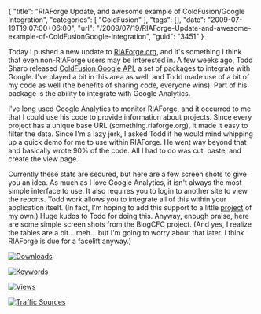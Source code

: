 {
	"title": "RIAForge Update, and awesome example of ColdFusion/Google Integration",
	"categories": [
		"ColdFusion"
	],
	"tags": [],
	"date": "2009-07-19T19:07:00+06:00",
	"url": "/2009/07/19/RIAForge-Update-and-awesome-example-of-ColdFusionGoogle-Integration",
	"guid": "3451"
}

Today I pushed a new update to <a href="http://www.riaforge.org">RIAForge.org</a>, and it's something I think that even non-RIAForge users may be interested in. A few weeks ago, Todd Sharp released <a href="http://cfgoogle.riaforge.org/">ColdFusion Google API</a>, a set of packages to integrate with Google. I've played a bit in this area as well, and Todd made use of a bit of my code as well (the benefits of sharing code, everyone wins). Part of his package is the ability to integrate with Google Analytics.

I've long used Google Analytics to monitor RIAForge, and it occurred to me that I could use his code to provide information about projects. Since every project has a unique base URL (something.riaforge.org), it made it easy to filter the data. Since I'm a lazy jerk, I asked Todd if he would mind whipping up a quick demo for me to use within RIAForge. He went way beyond that and basically wrote 90% of the code. All I had to do was cut, paste, and create the view page. 

Currently these stats are secured, but here are a few screen shots to give you an idea. As much as I love Google Analytics, it isn't always the most simple interface to use. It also requires you to login to another site to view the reports. Todd work allows you to integrate all of this within your application itself. (In fact, I'm hoping to add this support to a little <a href="http://www.blogcfc.com">project</a> of my own.) Huge kudos to Todd for doing this. Anyway, enough praise, here are some simple screen shots from the BlogCFC project. (And yes, I realize the tables are a bit... meh... but I'm going to worry about that later. I think RIAForge is due for a facelift anyway.)



<a href="http://www.raymondcamden.com/images/ga1.png" title="Downloads" class="thickbox" rel="gallery-gass"><img src="http://www.coldfusionjedi.com/images/ga1_small.png" alt="Downloads" /></a> 


<a href="http://www.coldfusionjedi.com/images/ga2.png" title="Keywords" class="thickbox" rel="gallery-gass"><img src="http://www.coldfusionjedi.com/images/ga2_small.png" alt="Keywords" /></a> 

<a href="http://www.coldfusionjedi.com/images/ga3.png" title="Views" class="thickbox" rel="gallery-gass"><img src="http://www.coldfusionjedi.com/images/ga3_small.png" alt="Views" /></a> 

<a href="http://www.coldfusionjedi.com/images/ga4.png" title="Traffic Sources" class="thickbox" rel="gallery-gass"><img src="http://www.coldfusionjedi.com/images/ga4_small.png" alt="Traffic Sources" /></a>